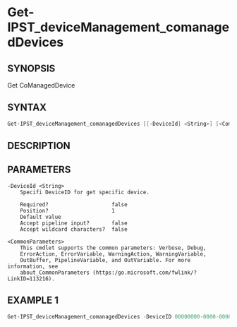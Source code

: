 ﻿# Get-IPST_deviceManagement_comanagedDevices

## SYNOPSIS 
Get CoManagedDevice

## SYNTAX
```Powershell
Get-IPST_deviceManagement_comanagedDevices [[-DeviceId] <String>] [<CommonParameters>]
```
## DESCRIPTION

## PARAMETERS

    -DeviceId <String>
        Specifi DeviceID for get specific device.
        
        Required?                    false
        Position?                    1
        Default value                
        Accept pipeline input?       false
        Accept wildcard characters?  false
        
    <CommonParameters>
        This cmdlet supports the common parameters: Verbose, Debug,
        ErrorAction, ErrorVariable, WarningAction, WarningVariable,
        OutBuffer, PipelineVariable, and OutVariable. For more information, see 
        about_CommonParameters (https:/go.microsoft.com/fwlink/?LinkID=113216). 
    




## EXAMPLE 1
```Powershell
Get-IPST_deviceManagement_comanagedDevices -DeviceID 00000000-0000-0000-0000-000000000000
```

